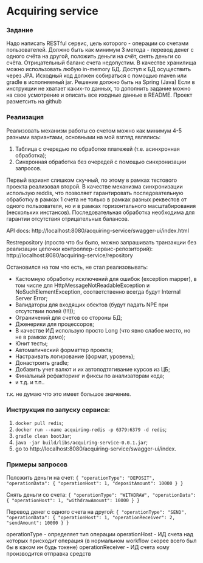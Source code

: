 # Acquiring service
### Задание
Надо написать RESTful сервис, цель которого - операции со счетами пользователей.
Должно быть как минимум 3 метода - перевод денег с одного счёта на другой, положить деньги на счёт, снять деньги со счёта.
Отрицательный баланс счета недопустим.
В качестве хранилища можно использовать любую in-memory БД. Доступ к БД осуществить через JPA.
Исходный код должен собираться с помощью maven или gradle в исполняемый jar.
Решение должно быть на Spring (Java)
Если в инструкции не хватает каких-то данных, то дополнить задание можно на свое усмотрение и описать все иходные данные в README.
Проект разметсить на github

### Реализация
Реализовать механизм работы со счетом можно как минимум 4-5 разными вариантами, основными на мой взгляд являлись:
1) Таблица с очередью по обработке платежей (т.е. асинхронная обработка);
2) Синхронная обработка без очередей с помощью синхронизации запросов.

Первый вариант слишком скучный, по этому в рамках тестового проекта реализовал второй. В качестве механизма синхронизации использую reddis, что позволяет гарантировать последовательную обработку в рамках 1 счета не только в рамках разных реквестов от одного пользователя, но и в рамках горизонтального масштабирования (нескольких инстансов). Последовательная обработка необходима для гарантии отсутствия отрицательных балансов.

API docs: http://localhost:8080/acquiring-service/swagger-ui/index.html

Restrepository (просто что бы было, можно запрашивать транзакции без реализации цепочки контроллер-сервис-репозиторий): http://localhost:8080/acquiring-service/repository

Остановился на том что есть, не стал реализовывать:
* Кастомную обработку исключений для ошибок (exception mapper), в том числе для HttpMessageNotReadableException и NoSuchElementException, соответственно всегда будут Internal Server Error;
* Валидаторы для входящих обектов (будут падать NPE при отсутствии полей (!!!));
* Ограничений для счетов со стороны БД;
* Дженерики для процессоров;
* В качестве ИД использую просто Long (что явно слабое место, но не в рамках демо);
* Юнит тесты;
* Автоматический форматтер проекта;
* Настраивать логирование (формат, уровень);
* Донастроить gradle;
* Добавить учет валют и их автоподтягивание курсов из ЦБ;
* Финальный рефакторинг и фиксы по анализаторам кода;
* и т.д. и т.п..

т.к. не думаю что это имеет большое значение.

### Инструкция по запуску сервиса:
1) `docker pull redis`;
2) `docker run --name acquiring-redis -p 6379:6379 -d redis`;
3) `gradle clean bootJar`;
4) `java -jar build/libs/acquiring-service-0.0.1.jar`;
5) go to http://localhost:8080/acquiring-service/swagger-ui/index.

### Примеры запросов
Положить деньги на счет: `
{
    "operationType": "DEPOSIT",
    "operationData": {
        "operationHost": 1,
        "depositAmount": 10000
    }
}
`

Снять деньги со счета: `
{
    "operationType": "WITHDRAW",
    "operationData": {
        "operationHost": 1,
        "withdrawAmount": 10000
    }
}
`

Перевод денег с одного счета на другой: `
{
    "operationType": "SEND",
    "operationData": {
        "operationHost": 1,
        "operationReceiver": 2,
        "sendAmount": 10000
    }
}
`

operationType - определяет тип операции
operationHost - ИД счета над которых присходит операция (в нормальном workflow скорее всего был бы в каком ин будь токене)
operationReceiver - ИД счета кому производится отправка средств